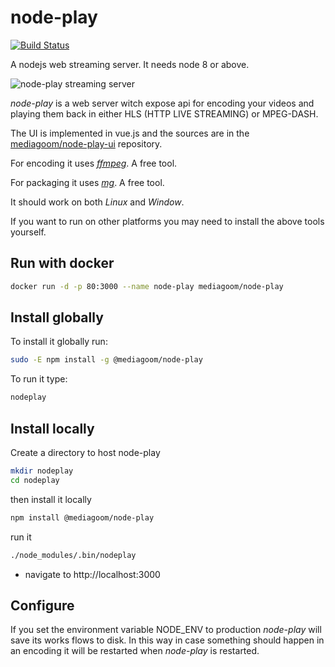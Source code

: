 # node-play

[![Build Status](https://travis-ci.org/mediagoom/node-play.svg?branch=master)](https://travis-ci.org/mediagoom/node-play)

A nodejs web streaming server. It needs node 8 or above.

![node-play streaming server](http://mediagoom.com/assets/bigbunny.gif)

*node-play* is a web server witch expose api for encoding your videos and playing them back in either HLS (HTTP LIVE STREAMING) or MPEG-DASH.

The UI is implemented in vue.js and the sources are in the [mediagoom/node-play-ui](https://github.com/mediagoom/node-play-ui) repository.

For encoding it uses [*ffmpeg*](https://ffmpeg.org/download.html). A free tool.

For packaging it uses [*mg*](https://github.com/mediagoom/mg). A free tool.

It should work on both *Linux* and *Window*.

If you want to run on other platforms you may need to install the above tools yourself.

## Run with docker
```bash
docker run -d -p 80:3000 --name node-play mediagoom/node-play 
```


## Install globally

To install it globally run:
```bash
sudo -E npm install -g @mediagoom/node-play
```

To run it type:
```bash
nodeplay
```

## Install locally

Create a directory to host node-play
```bash
mkdir nodeplay
cd nodeplay
```

then install it locally
```bash
npm install @mediagoom/node-play
```

run it
```bash
./node_modules/.bin/nodeplay
```

- navigate to http://localhost:3000

## Configure 

If you set the environment variable NODE_ENV to production *node-play* will save its works flows to disk. In this way in case something should happen in an encoding it will be restarted when *node-play* is restarted.








